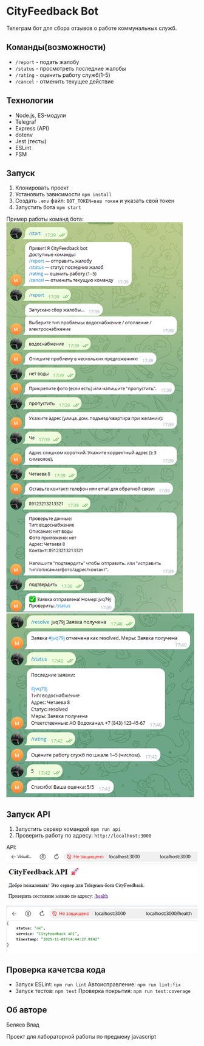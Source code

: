 # CityFeedback Bot
Телеграм бот для сбора отзывов о работе коммунальных служб.

## Команды(возможности)
- `/report` - подать жалобу
- `/status` - просмотреть последние жалобы
- `/rating` - оценить работу служб(1-5)
- `/cancel` - отменить текущее действие

## Технологии
- Node.js, ES-модули
- Telegraf
- Express (API)
- dotenv
- Jest (тесты)
- ESLint
- FSM

## Запуск
1. Клонировать проект
2. Установить зависимости `npm install`
3. Создать `.env` файл: `BOT_TOKEN=ваш токен` и указать свой токен
4. Запустить бота `npm start`

Пример работы команд бота: 
![alt text](READMEimages/image1.png)
![alt text](READMEimages/image2.png)



## Запуск API
1. Запустить сервер командой `npm run api`
2. Проверить работу по адресу: `http://localhost:3000`

API:
![alt text](READMEimages/image3.png)
![alt text](READMEimages/image4.png)

## Проверка качетсва кода
- Запуск ESLint: `npm run lint`
Автоисправление: `npm run lint:fix`
- Запуск тестов: `npm test`
Проверка покрытия: `npm run test:coverage`

## Об авторе
Беляев Влад 

Проект для лабораторной работы по предмеиу javascript
